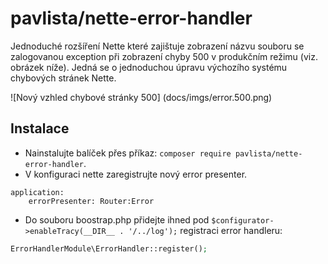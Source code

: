 # pavlista/nette-error-handler
Jednoduché rozšíření Nette které zajištuje zobrazení názvu souboru se zalogovanou exception při zobrazení chyby 500 v produkčním režimu (viz. obrázek níže).
Jedná se o jednoduchou úpravu výchozího systému chybových stránek Nette.

![Nový vzhled chybové stránky 500]
(docs/imgs/error.500.png)

## Instalace
- Nainstalujte balíček přes příkaz: `composer require pavlista/nette-error-handler`.
- V konfiguraci nette zaregistrujte nový error presenter.
```neon
application:
    errorPresenter: Router:Error
```
- Do souboru boostrap.php přidejte ihned pod `$configurator->enableTracy(__DIR__ . '/../log');` registraci error handleru:
```php
ErrorHandlerModule\ErrorHandler::register();
```
